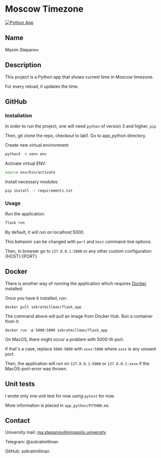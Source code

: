 # Moscow Timezone

[![Python App](https://github.com/sokratmillman/labs/actions/workflows/app_python.yml/badge.svg)](https://github.com/sokratmillman/labs/actions/workflows/app_python.yml)

## Name

Maxim Stepanov

## Description

This project is a Python app that shows current time in Moscow timezone.

For every reload, it updates the time.

## GitHub

### Installation

In order to run the project, one will need `python` of version 3 and higher, `pip`

Then, git clone the repo, checkout to lab1. Go to app_python directory.

Create new virtual environment:

```bash
python3 -m venv env
```

Activate virtual ENV:

```bash
source env/bin/activate
```

Install necessary modules:

```bash
pip install -r requirements.txt
```

### Usage

Run the application:

```bash
flask run
```

By default, it will run on localhost:5000.

This behavior can be changed with `port` and `host` command-line options.

Then, in browser go to `127.0.0.1:5000` or any other custom configuration {HOST}:{PORT}

## Docker

There is another way of running the application which requires [Docker](https://docs.docker.com/get-docker/) installed.

Once you have it installed, run:

```
docker pull sokratmillman/flask_app
```

The command above will pull an image from Docker Hub. Run a container from it:

```
docker run -p 5000:5000 sokratmillman/flask_app
```

On MacOS, there might occur a problem with 5000-th port.

If that's a case, replace `5000:5000` with `xxxx:5000` where `xxxx` is any unused port.

Then, the application will run on `127.0.0.1:5000` or `127.0.0.1:xxxx` if the MacOS-port-error was thrown.

## Unit tests

I wrote only one unit test for now using `pytest` for now.

More information is placed in `app_python/PYTHON.md`.

## Contact

University mail: ma.stepanov@innopolis.university

Telegram: @sokratmillman

GitHub: sokratmillman
